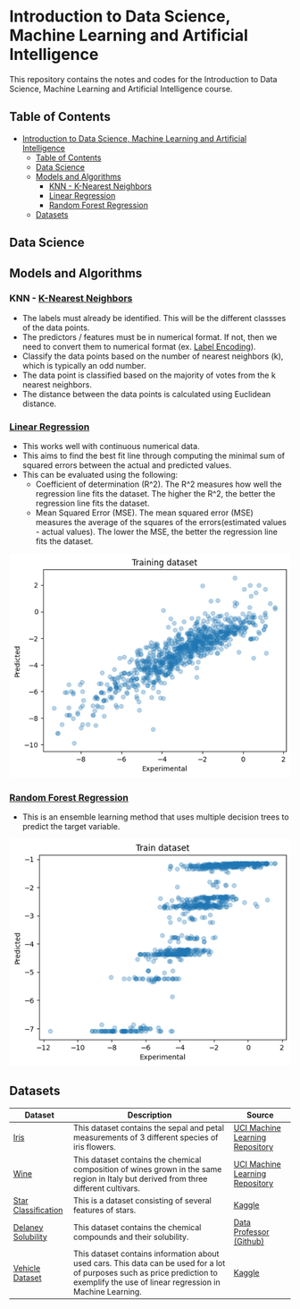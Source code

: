 # Introduction to Data Science, Machine Learning and Artificial Intelligence
This repository contains the notes and codes for the Introduction to Data Science, Machine Learning and Artificial Intelligence course.
## Table of Contents
- [Introduction to Data Science, Machine Learning and Artificial Intelligence](#introduction-to-data-science-machine-learning-and-artificial-intelligence)
  - [Table of Contents](#table-of-contents)
  - [Data Science](#data-science)
  - [Models and Algorithms](#models-and-algorithms)
    - [KNN - K-Nearest Neighbors](#knn---k-nearest-neighbors)
    - [Linear Regression](#linear-regression)
    - [Random Forest Regression](#random-forest-regression)
  - [Datasets](#datasets)
## Data Science
## Models and Algorithms
### KNN - [K-Nearest Neighbors](./machine-learning//knn.ipynb)
- The labels must already be identified. This will be the different classses of the data points. 
- The predictors / features must be in numerical format. If not, then we need to convert them to numerical format (ex. [Label Encoding](https://www.geeksforgeeks.org/ml-label-encoding-of-datasets-in-python/)).
- Classify the data points based on the number of nearest neighbors (k), which is typically an odd number.
- The data point is classified based on the majority of votes from the k nearest neighbors.
- The distance between the data points is calculated using Euclidean distance.
### [Linear Regression](./machine-learning/linear_regression.ipynb)
- This works well with continuous numerical data.
- This aims to find the best fit line through computing the minimal sum of squared errors between the actual and predicted values.
- This can be evaluated using the following:
  -  Coefficient of determination (R^2). The R^2 measures how well the regression line fits the dataset. The higher the R^2, the better the regression line fits the dataset. 
  - Mean Squared Error (MSE). The mean squared error (MSE) measures the average of the squares of the errors(estimated values - actual values). The lower the MSE, the better the regression line fits the dataset.

![Linear Regression](./docs/linearRegression.png)

### [Random Forest Regression](./machine-learning/linear_regression.ipynb)
- This is an ensemble learning method that uses multiple decision trees to predict the target variable.

![Random Forest Regression](./docs/randomForestRegression.png)
## Datasets
| Dataset | Description | Source |
| --- | --- | --- |
| [Iris](./data/iris.csv) | This dataset contains the sepal and petal measurements of 3 different species of iris flowers. | [UCI Machine Learning Repository](https://archive.ics.uci.edu/ml/datasets/iris) |
| [Wine](./data/wine.csv) | This dataset contains the chemical composition of wines grown in the same region in Italy but derived from three different cultivars. | [UCI Machine Learning Repository](https://archive.ics.uci.edu/ml/datasets/wine) |
| [Star Classification](./data/star_classification.csv) | This is a dataset consisting of several features of stars. | [Kaggle](https://www.kaggle.com/datasets/deepu1109/star-dataset) |
| [Delaney Solubility](./data/delaney_solubility_with_descriptors.csv) | This dataset contains the chemical compounds and their solubility. | [Data Professor (Github)](https://github.com/dataprofessor/data/blob/master/delaney_solubility_with_descriptors.csv) |
| [Vehicle Dataset](./data/vehicle_dataset/) | This dataset contains information about used cars. This data can be used for a lot of purposes such as price prediction to exemplify the use of linear regression in Machine Learning. | [Kaggle](https://www.kaggle.com/datasets/nehalbirla/vehicle-dataset-from-cardekho) |